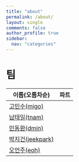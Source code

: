 ```yaml
---
title: "about"
permalink: /about/
layout: single
comments: false
author_profile: true
sidebar:
  nav: "categories"
---
```


# 팀

|이름(오름차순)| 파트 |
|---|---|
|[고민수(migo)](https://github.com/migo96)| |
|[남태일(tnam)](https://github.com/Taeil-Nam)| |
|[민동환(dmin)](https://github.com/Thomamin)| |
|[박지건(jeekpark)](https://github.com/jeekpark)|  |
|[오언주(eoh)](https://github.com/Eonjoo-Oh)| |
